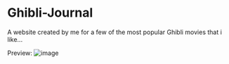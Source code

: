# Ghibli-Journal
A website created by me for a few of the most popular Ghibli movies that i like...

Preview:
![image](https://github.com/Serena-Anthony/Ghibli-Journal/assets/139638805/1011865b-f5d0-4bed-b980-816ab8fbba65)
